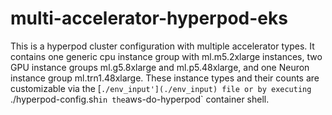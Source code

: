 # multi-accelerator-hyperpod-eks
This is a hyperpod cluster configuration with multiple accelerator types. 
It contains one generic cpu instance group with ml.m5.2xlarge instances, two GPU instance groups ml.g5.8xlarge and ml.p5.48xlarge, and one Neuron instance group ml.trn1.48xlarge.
These instance types and their counts are customizable via the [`./env_input'](./env_input) file or by executing `./hyperpod-config.sh` in the `aws-do-hyperpod` container shell.

